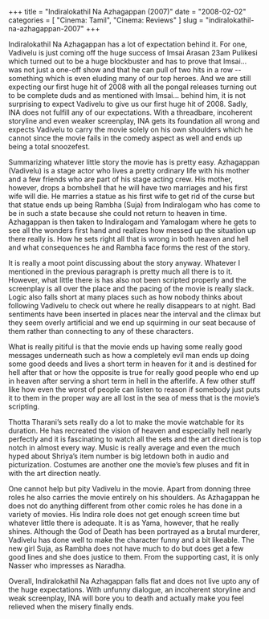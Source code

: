 +++
title = "Indiralokathil Na Azhagappan (2007)"
date = "2008-02-02"
categories = [
  "Cinema: Tamil",
  "Cinema: Reviews"
]
slug = "indiralokathil-na-azhagappan-2007"
+++

Indiralokathil Na Azhagappan has a lot of expectation behind it. For one, Vadivelu is just coming off the huge success of Imsai Arasan 23am Pulikesi which turned out to be a huge blockbuster and has to prove that Imsai… was not just a one-off show and that he can pull of two hits in a row -- something which is even eluding many of our top heroes. And we are still expecting our first huge hit of 2008 with all the pongal releases turning out to be complete duds and as mentioned with Imsai… behind him, it is not surprising to expect Vadivelu to give us our first huge hit of 2008. Sadly, INA does not fulfill any of our expectations. With a threadbare, incoherent storyline and even weaker screenplay, INA gets its foundation all wrong and expects Vadivelu to carry the movie solely on his own shoulders which he cannot since the movie fails in the comedy aspect as well and ends up being a total snoozefest.

Summarizing whatever little story the movie has is pretty easy. Azhagappan (Vadivelu) is a stage actor who lives a pretty ordinary life with his mother and a few friends who are part of his stage acting crew. His mother, however, drops a bombshell that he will have two marriages and his first wife will die. He marries a statue as his first wife to get rid of the curse but that statue ends up being Rambha (Suja) from Indiralogam who has come to be in such a state because she could not return to heaven in time. Azhagappan is then taken to Indiralogam and Yamalogam where he gets to see all the wonders first hand and realizes how messed up the situation up there really is. How he sets right all that is wrong in both heaven and hell and what consequences he and Rambha face forms the rest of the story.

It is really a moot point discussing about the story anyway. Whatever I mentioned in the previous paragraph is pretty much all there is to it. However, what little there is has also not been scripted properly and the screenplay is all over the place and the pacing of the movie is really slack. Logic also falls short at many places such as how nobody thinks about following Vadivelu to check out where he really disappears to at night. Bad sentiments have been inserted in places near the interval and the climax but they seem overly artificial and we end up squirming in our seat because of them rather than connecting to any of these characters.

What is really pitiful is that the movie ends up having some really good messages underneath such as how a completely evil man ends up doing some good deeds and lives a short term in heaven for it and is destined for hell after that or how the opposite is true for really good people who end up in heaven after serving a short term in hell in the afterlife. A few other stuff like how even the worst of people can listen to reason if somebody just puts it to them in the proper way are all lost in the sea of mess that is the movie’s scripting.

Thotta Tharani’s sets really do a lot to make the movie watchable for its duration. He has recreated the vision of heaven and especially hell nearly perfectly and it is fascinating to watch all the sets and the art direction is top notch in almost every way. Music is really average and even the much hyped about Shriya’s item number is big letdown both in audio and picturization. Costumes are another one the movie’s few pluses and fit in with the art direction neatly.

One cannot help but pity Vadivelu in the movie. Apart from donning three roles he also carries the movie entirely on his shoulders. As Azhagappan he does not do anything different from other comic roles he has done in a variety of movies. His Indira role does not get enough screen time but whatever little there is adequate. It is as Yama, however, that he really shines. Although the God of Death has been portrayed as a brutal murderer, Vadivelu has done well to make the character funny and a bit likeable. The new girl Suja, as Rambha does not have much to do but does get a few good lines and she does justice to them. From the supporting cast, it is only Nasser who impresses as Naradha.

Overall, Indiralokathil Na Azhagappan falls flat and does not live upto any of the huge expectations. With unfunny dialogue, an incoherent storyline and weak screenplay, INA will bore you to death and actually make you feel relieved when the misery finally ends.

